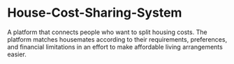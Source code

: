 # House-Cost-Sharing-System
A platform that connects people who want to split housing  costs. The platform matches housemates according to their  requirements, preferences, and financial limitations in an effort to  make affordable living arrangements easier.
